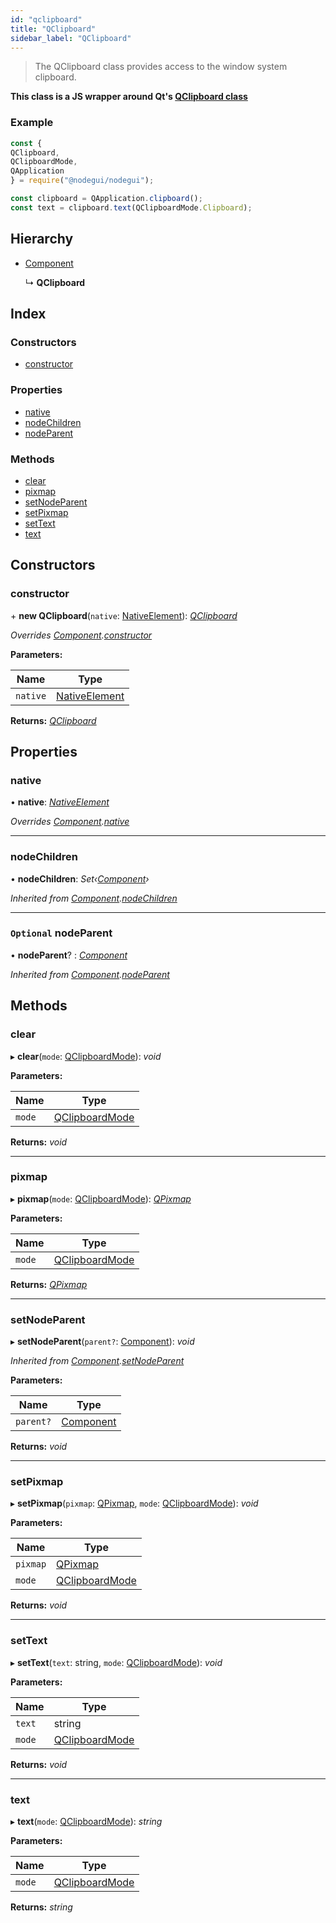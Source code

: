 ```yaml
---
id: "qclipboard"
title: "QClipboard"
sidebar_label: "QClipboard"
---
```


> The QClipboard class provides access to the window system clipboard.

**This class is a JS wrapper around Qt's [QClipboard class](https://doc.qt.io/qt-5/QClipboard.html)**

### Example

```javascript
const {
QClipboard,
QClipboardMode,
QApplication
} = require("@nodegui/nodegui");

const clipboard = QApplication.clipboard();
const text = clipboard.text(QClipboardMode.Clipboard);
```

## Hierarchy

* [Component](component.md)

  ↳ **QClipboard**

## Index

### Constructors

* [constructor](qclipboard.md#constructor)

### Properties

* [native](qclipboard.md#native)
* [nodeChildren](qclipboard.md#nodechildren)
* [nodeParent](qclipboard.md#optional-nodeparent)

### Methods

* [clear](qclipboard.md#clear)
* [pixmap](qclipboard.md#pixmap)
* [setNodeParent](qclipboard.md#setnodeparent)
* [setPixmap](qclipboard.md#setpixmap)
* [setText](qclipboard.md#settext)
* [text](qclipboard.md#text)

## Constructors

###  constructor

\+ **new QClipboard**(`native`: [NativeElement](../globals.md#nativeelement)): *[QClipboard](qclipboard.md)*

*Overrides [Component](component.md).[constructor](component.md#constructor)*

**Parameters:**

Name | Type |
------ | ------ |
`native` | [NativeElement](../globals.md#nativeelement) |

**Returns:** *[QClipboard](qclipboard.md)*

## Properties

###  native

• **native**: *[NativeElement](../globals.md#nativeelement)*

*Overrides [Component](component.md).[native](component.md#abstract-native)*

___

###  nodeChildren

• **nodeChildren**: *Set‹[Component](component.md)›*

*Inherited from [Component](component.md).[nodeChildren](component.md#nodechildren)*

___

### `Optional` nodeParent

• **nodeParent**? : *[Component](component.md)*

*Inherited from [Component](component.md).[nodeParent](component.md#optional-nodeparent)*

## Methods

###  clear

▸ **clear**(`mode`: [QClipboardMode](../enums/qclipboardmode.md)): *void*

**Parameters:**

Name | Type |
------ | ------ |
`mode` | [QClipboardMode](../enums/qclipboardmode.md) |

**Returns:** *void*

___

###  pixmap

▸ **pixmap**(`mode`: [QClipboardMode](../enums/qclipboardmode.md)): *[QPixmap](qpixmap.md)*

**Parameters:**

Name | Type |
------ | ------ |
`mode` | [QClipboardMode](../enums/qclipboardmode.md) |

**Returns:** *[QPixmap](qpixmap.md)*

___

###  setNodeParent

▸ **setNodeParent**(`parent?`: [Component](component.md)): *void*

*Inherited from [Component](component.md).[setNodeParent](component.md#setnodeparent)*

**Parameters:**

Name | Type |
------ | ------ |
`parent?` | [Component](component.md) |

**Returns:** *void*

___

###  setPixmap

▸ **setPixmap**(`pixmap`: [QPixmap](qpixmap.md), `mode`: [QClipboardMode](../enums/qclipboardmode.md)): *void*

**Parameters:**

Name | Type |
------ | ------ |
`pixmap` | [QPixmap](qpixmap.md) |
`mode` | [QClipboardMode](../enums/qclipboardmode.md) |

**Returns:** *void*

___

###  setText

▸ **setText**(`text`: string, `mode`: [QClipboardMode](../enums/qclipboardmode.md)): *void*

**Parameters:**

Name | Type |
------ | ------ |
`text` | string |
`mode` | [QClipboardMode](../enums/qclipboardmode.md) |

**Returns:** *void*

___

###  text

▸ **text**(`mode`: [QClipboardMode](../enums/qclipboardmode.md)): *string*

**Parameters:**

Name | Type |
------ | ------ |
`mode` | [QClipboardMode](../enums/qclipboardmode.md) |

**Returns:** *string*
